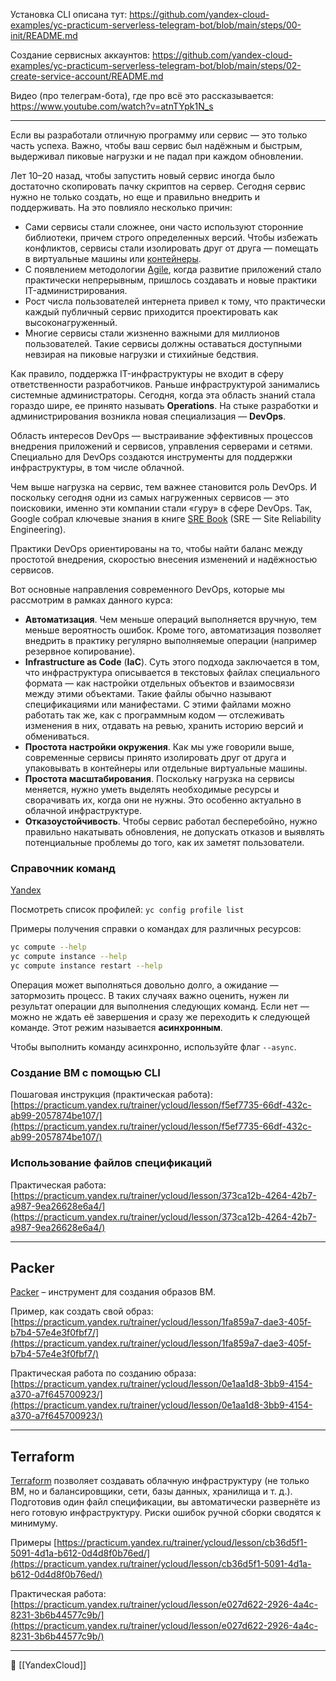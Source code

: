 Установка CLI описана тут: https://github.com/yandex-cloud-examples/yc-practicum-serverless-telegram-bot/blob/main/steps/00-init/README.md

Создание сервисных аккаунтов: https://github.com/yandex-cloud-examples/yc-practicum-serverless-telegram-bot/blob/main/steps/02-create-service-account/README.md

Видео (про телеграм-бота), где про всё это рассказывается: https://www.youtube.com/watch?v=atnTYpk1N_s

----
Если вы разработали отличную программу или сервис — это только часть успеха. Важно, чтобы ваш сервис был надёжным и быстрым, выдерживал пиковые нагрузки и не падал при каждом обновлении.

Лет 10–20 назад, чтобы запустить новый сервис иногда было достаточно скопировать пачку скриптов на сервер. Сегодня сервис нужно не только создать, но еще и правильно внедрить и поддерживать. На это повлияло несколько причин:

- Сами сервисы стали сложнее, они часто используют сторонние библиотеки, причем строго определенных версий. Чтобы избежать конфликтов, сервисы стали изолировать друг от друга — помещать в виртуальные машины или [контейнеры](https://ru.wikipedia.org/wiki/%D0%9A%D0%BE%D0%BD%D1%82%D0%B5%D0%B9%D0%BD%D0%B5%D1%80%D0%B8%D0%B7%D0%B0%D1%86%D0%B8%D1%8F).
- С появлением методологии [Agile](https://ru.wikipedia.org/wiki/%D0%93%D0%B8%D0%B1%D0%BA%D0%B0%D1%8F_%D0%BC%D0%B5%D1%82%D0%BE%D0%B4%D0%BE%D0%BB%D0%BE%D0%B3%D0%B8%D1%8F_%D1%80%D0%B0%D0%B7%D1%80%D0%B0%D0%B1%D0%BE%D1%82%D0%BA%D0%B8), когда развитие приложений стало практически непрерывным, пришлось создавать и новые практики IT-администрирования.
- Рост числа пользователей интернета привел к тому, что практически каждый публичный сервис приходится проектировать как высоконагруженный.
- Многие сервисы стали жизненно важными для миллионов пользователей. Такие сервисы должны оставаться доступными невзирая на пиковые нагрузки и стихийные бедствия.

Как правило, поддержка IT-инфраструктуры не входит в сферу ответственности разработчиков. Раньше инфраструктурой занимались системные администраторы. Сегодня, когда эта область знаний стала гораздо шире, ее принято называть **Operations**. На стыке разработки и администрирования возникла новая специализация — **DevOps**.

Область интересов DevOps — выстраивание эффективных процессов внедрения приложений и сервисов, управления серверами и сетями. Специально для DevOps создаются инструменты для поддержки инфраструктуры, в том числе облачной.

Чем выше нагрузка на сервис, тем важнее становится роль DevOps. И поскольку сегодня одни из самых нагруженных сервисов — это поисковики, именно эти компании стали «гуру» в сфере DevOps. Так, Google собрал ключевые знания в книге [SRE Book](https://sre.google/sre-book/table-of-contents/) (SRE — Site Reliability Engineering).

Практики DevOps ориентированы на то, чтобы найти баланс между простотой внедрения, скоростью внесения изменений и надёжностью сервисов.

Вот основные направления современного DevOps, которые мы рассмотрим в рамках данного курса:

- **Автоматизация**. Чем меньше операций выполняется вручную, тем меньше вероятность ошибок. Кроме того, автоматизация позволяет внедрить в практику регулярно выполняемые операции (например резервное копирование).
- **Infrastructure as Code** (**IaC**). Суть этого подхода заключается в том, что инфраструктура описывается в текстовых файлах специального формата — как настройки отдельных объектов и взаимосвязи между этими объектами. Такие файлы обычно называют спецификациями или манифестами. С этими файлами можно работать так же, как с программным кодом — отслеживать изменения в них, отдавать на ревью, хранить историю версий и обмениваться.
- **Простота настройки окружения**. Как мы уже говорили выше, современные сервисы принято изолировать друг от друга и упаковывать в контейнеры или отдельные виртуальные машины.
- **Простота масштабирования**. Поскольку нагрузка на сервисы меняется, нужно уметь выделять необходимые ресурсы и сворачивать их, когда они не нужны. Это особенно актуально в облачной инфраструктуре.
- **Отказоустойчивость**. Чтобы сервис работал бесперебойно, нужно правильно накатывать обновления, не допускать отказов и выявлять потенциальные проблемы до того, как их заметят пользователи.

### Справочник команд

[Yandex](https://yandex.cloud/ru/docs/cli/cli-ref/)

Посмотреть список профилей: `yc config profile list`

Примеры получения справки о командах для различных ресурсов:

```bash
yc compute --help
yc compute instance --help
yc compute instance restart --help 
```

Операция может выполняться довольно долго, а ожидание — затормозить процесс. В таких случаях важно оценить, нужен ли результат операции для выполнения следующих команд. Если нет — можно не ждать её завершения и сразу же переходить к следующей команде. Этот режим называется **асинхронным**.

Чтобы выполнить команду асинхронно, используйте флаг `--async`.

### Создание ВМ с помощью CLI

Пошаговая инструкция (практическая работа): [https://practicum.yandex.ru/trainer/ycloud/lesson/f5ef7735-66df-432c-ab99-2057874be107/](https://practicum.yandex.ru/trainer/ycloud/lesson/f5ef7735-66df-432c-ab99-2057874be107/)

### Использование файлов спецификаций

Практическая работа: [https://practicum.yandex.ru/trainer/ycloud/lesson/373ca12b-4264-42b7-a987-9ea26628e6a4/](https://practicum.yandex.ru/trainer/ycloud/lesson/373ca12b-4264-42b7-a987-9ea26628e6a4/)

---
## Packer

[Packer](https://www.packer.io/) – инструмент для создания образов ВМ.

Пример, как создать свой образ: [https://practicum.yandex.ru/trainer/ycloud/lesson/1fa859a7-dae3-405f-b7b4-57e4e3f0fbf7/](https://practicum.yandex.ru/trainer/ycloud/lesson/1fa859a7-dae3-405f-b7b4-57e4e3f0fbf7/)

Практическая работа по созданию образа: [https://practicum.yandex.ru/trainer/ycloud/lesson/0e1aa1d8-3bb9-4154-a370-a7f645700923/](https://practicum.yandex.ru/trainer/ycloud/lesson/0e1aa1d8-3bb9-4154-a370-a7f645700923/)

---
## Terraform

[Terraform](https://www.terraform.io/) позволяет создавать облачную инфраструктуру (не только ВМ, но и балансировщики, сети, базы данных, хранилища и т. д.). Подготовив один файл спецификации, вы автоматически развернёте из него готовую инфраструктуру. Риски ошибок ручной сборки сводятся к минимуму.

Примеры [https://practicum.yandex.ru/trainer/ycloud/lesson/cb36d5f1-5091-4d1a-b612-0d4d8f0b76ed/](https://practicum.yandex.ru/trainer/ycloud/lesson/cb36d5f1-5091-4d1a-b612-0d4d8f0b76ed/)

Практическая работа: [https://practicum.yandex.ru/trainer/ycloud/lesson/e027d622-2926-4a4c-8231-3b6b44577c9b/](https://practicum.yandex.ru/trainer/ycloud/lesson/e027d622-2926-4a4c-8231-3b6b44577c9b/)



----
📂 [[YandexCloud]]